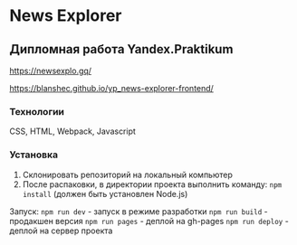 # News Explorer

## Дипломная работа Yandex.Praktikum

<https://newsexplo.gq/>

<https://blanshec.github.io/yp_news-explorer-frontend/>

### Технологии

CSS, HTML, Webpack, Javascript

### Установка

1. Склонировать репозиторий на локальный компьютер
2. После распаковки, в директории проекта выполнить команду: `npm install` (должен быть установлен Node.js)

Запуск:
`npm run dev` - запуск в режиме разработки
`npm run build` - продакшен версия
`npm run pages` - деплой на gh-pages
`npm run deploy` - деплой на сервер проекта
